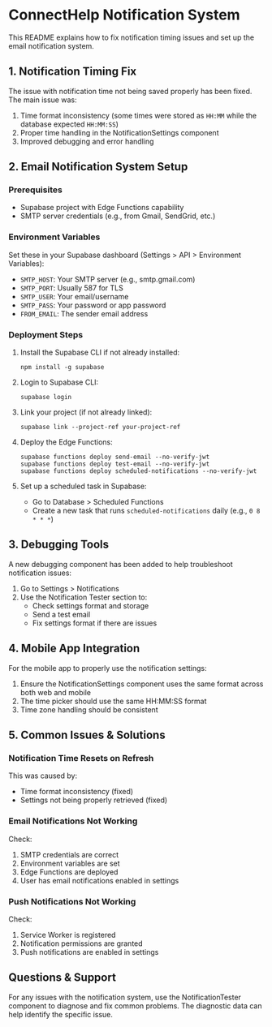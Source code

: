 # ConnectHelp Notification System

This README explains how to fix notification timing issues and set up the email notification system.

## 1. Notification Timing Fix

The issue with notification time not being saved properly has been fixed. The main issue was:

1. Time format inconsistency (some times were stored as `HH:MM` while the database expected `HH:MM:SS`)
2. Proper time handling in the NotificationSettings component
3. Improved debugging and error handling

## 2. Email Notification System Setup

### Prerequisites

- Supabase project with Edge Functions capability
- SMTP server credentials (e.g., from Gmail, SendGrid, etc.)

### Environment Variables

Set these in your Supabase dashboard (Settings > API > Environment Variables):

- `SMTP_HOST`: Your SMTP server (e.g., smtp.gmail.com)
- `SMTP_PORT`: Usually 587 for TLS
- `SMTP_USER`: Your email/username
- `SMTP_PASS`: Your password or app password
- `FROM_EMAIL`: The sender email address

### Deployment Steps

1. Install the Supabase CLI if not already installed:
   ```
   npm install -g supabase
   ```

2. Login to Supabase CLI:
   ```
   supabase login
   ```

3. Link your project (if not already linked):
   ```
   supabase link --project-ref your-project-ref
   ```

4. Deploy the Edge Functions:
   ```
   supabase functions deploy send-email --no-verify-jwt
   supabase functions deploy test-email --no-verify-jwt
   supabase functions deploy scheduled-notifications --no-verify-jwt
   ```

5. Set up a scheduled task in Supabase:
   - Go to Database > Scheduled Functions
   - Create a new task that runs `scheduled-notifications` daily (e.g., `0 8 * * *`)

## 3. Debugging Tools

A new debugging component has been added to help troubleshoot notification issues:

1. Go to Settings > Notifications
2. Use the Notification Tester section to:
   - Check settings format and storage
   - Send a test email
   - Fix settings format if there are issues

## 4. Mobile App Integration

For the mobile app to properly use the notification settings:

1. Ensure the NotificationSettings component uses the same format across both web and mobile
2. The time picker should use the same HH:MM:SS format
3. Time zone handling should be consistent

## 5. Common Issues & Solutions

### Notification Time Resets on Refresh

This was caused by:
- Time format inconsistency (fixed)
- Settings not being properly retrieved (fixed)

### Email Notifications Not Working

Check:
1. SMTP credentials are correct
2. Environment variables are set
3. Edge Functions are deployed
4. User has email notifications enabled in settings

### Push Notifications Not Working

Check:
1. Service Worker is registered
2. Notification permissions are granted
3. Push notifications are enabled in settings

## Questions & Support

For any issues with the notification system, use the NotificationTester component to diagnose and fix common problems. The diagnostic data can help identify the specific issue.
